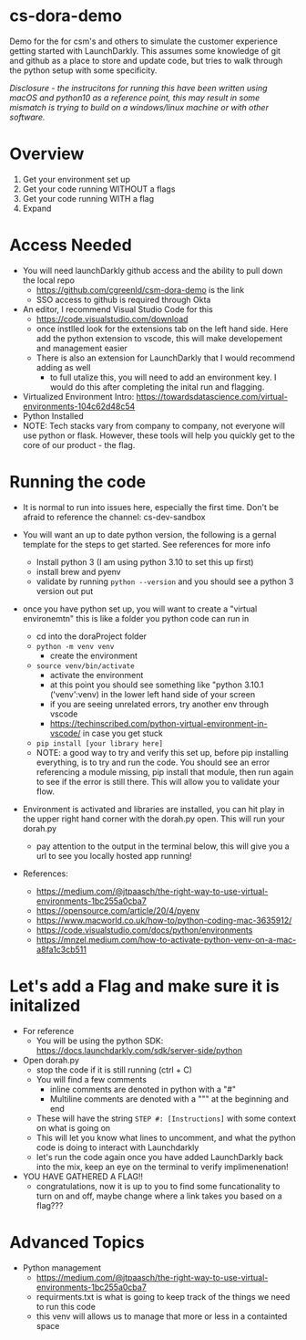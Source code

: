 # cs-dora-demo
Demo for the for csm's and others to simulate the customer experience getting started with LaunchDarkly.  This assumes some knowledge of git and github as a place to store and update code, but tries to walk through the python setup with some specificity.

*Disclosure - the instrucitons for running this have been written using macOS and python10 as a reference point, 
this may result in some mismatch is trying to build on a windows/linux machine or with other software.* 


# Overview
1. Get your environment set up
2. Get your code running WITHOUT a flags
3. Get your code running WITH a flag
4. Expand


# Access Needed
- You will need launchDarkly github access and the ability to pull down the local repo
    - https://github.com/cgreenld/csm-dora-demo is the link
    - SSO access to github is required through Okta
- An editor, I recommend Visual Studio Code for this
    - https://code.visualstudio.com/download
    - once instlled look for the extensions tab on the left hand side.  Here add the python extension to vscode, this will make developement and management easier
    - There is also an extension for LaunchDarkly that I would recommend adding as well
        - to full utalize this, you will need to add an environment key.  I would do this after completing the inital run and flagging.
- Virtualized Environment Intro: https://towardsdatascience.com/virtual-environments-104c62d48c54
- Python Installed
- NOTE: Tech stacks vary from company to company, not everyone will use python or flask.  However, these tools will help you quickly get to the core of our product - the flag. 


# Running the code
- It is normal to run into issues here, especially the first time.  Don't be afraid to reference the channel: cs-dev-sandbox
- You will want an up to date python version, the following is a gernal template for the steps to get started.  See references for more info
    - Install python 3 (I am using python 3.10 to set this up first)
    - install brew and pyenv
    - validate by running `python --version` and you should see a python 3 version out put
- once you have python set up, you will want to create a "virtual environemtn" this is like a folder you python code can run in
    - cd into the doraProject folder
    - `python -m venv venv `
        - create the environment
    - `source venv/bin/activate`
        - activate the environment
        - at this point you should see something like "python 3.10.1 ('venv':venv) in the lower left hand side of your screen
        - if you are seeing unrelated errors, try another env through vscode 
        - https://techinscribed.com/python-virtual-environment-in-vscode/ in case you get stuck
    - `pip install [your library here]`
    - NOTE: a good way to try and verify this set up, before pip installing everything, is to try and run the code.  You should see an error referencing a module missing, pip install that module, then run again to see if the error is still there.  This will allow you to validate your flow.
- Environment is activated and libraries are installed, you can hit play in the upper right hand corner with the dorah.py open.  This will run your dorah.py
    - pay attention to the output in the terminal below, this will give you a url to see you locally hosted app running!

- References:
    - https://medium.com/@jtpaasch/the-right-way-to-use-virtual-environments-1bc255a0cba7
    - https://opensource.com/article/20/4/pyenv
    - https://www.macworld.co.uk/how-to/python-coding-mac-3635912/
    - https://code.visualstudio.com/docs/python/environments
    - https://mnzel.medium.com/how-to-activate-python-venv-on-a-mac-a8fa1c3cb511


# Let's add a Flag and make sure it is initalized
- For reference
    - You will be using the python SDK: https://docs.launchdarkly.com/sdk/server-side/python
- Open dorah.py
    - stop the code if it is still running (ctrl + C)
    - You will find a few comments 
        - inline comments are denoted in python with a "#"
        - Multiline comments are denoted with a """ at the beginning and end
    - These will have the string `STEP #: [Instructions]` with some context on what is going on
    - This will let you know what lines to uncomment, and what the python code is doing to interact with Launchdarkly
    - let's run the code again once you have added LaunchDarkly back into the mix, keep an eye on the terminal to verify implimenenation!
- YOU HAVE GATHERED A FLAG!!
    - congratulations, now it is up to you to find some funcationality to turn on and off, maybe change where a link takes you based on a flag???


# Advanced Topics
- Python management
    - https://medium.com/@jtpaasch/the-right-way-to-use-virtual-environments-1bc255a0cba7
    - requirments.txt is what is going to keep track of the things we need to run this code
    - this venv will allows us to manage that more or less in a containted space
